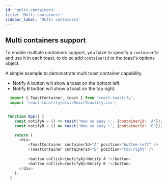 ```yaml
---
id: 'multi-containers'
title: 'Multi containers'
sidebar_label: 'Multi containers'
---
```


## Multi containers support

To enable multiple containers support, you have to specify a `containerId` and use it in
each toast, to do so add `containerId` to the toast's options object.

A simple example to demonstrate multi toast container capability.

- Notify A button will show a toast on the bottom left.
- Notify B button will show a toast on the top right.
   
```js
  import { ToastContainer, toast } from 'react-toastify';
  import 'react-toastify/dist/ReactToastify.css';


 function App() {
    const notifyA = () => toast('Wow so easy !', {containerId: 'A'});
    const notifyB = () => toast('Wow so easy !', {containerId: 'B'});

    return (
      <div>
          <ToastContainer containerId="A" position="bottom-left" />
          <ToastContainer containerId="B" position="top-right" />
    
          <button onClick={notifyA}>Notify A !</button>
          <button onClick={notifyB}>Notify B !</button>          
      </div>
    );
  }
```
